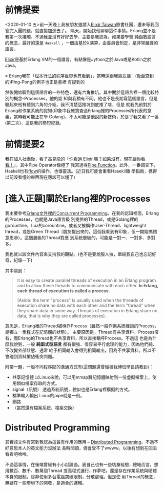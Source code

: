 

# 前情提要

<span class="timestamp-wrapper"><span class="timestamp">&lt;2020-01-10 五&gt;</span></span>前一天晚上我被朋友邀請入[Elixir Taiwan](https://www.facebook.com/groups/elixir.tw/)臉書社團，還未等我回答完入團問題，就直接加進去了。
隔天，開始找他聊聊這件事情。Erlang並不是我第一次接觸，不過我並沒有好好去學，主要是我認為，如果要學習
純函數語言的概念，最好的還是 `Haskell` ，一個由基於λ演算，由委員會制定，是非常嚴謹的語言。

[Elixir](https://elixir-lang.org/)是基於Erlang VM的一個語言，有點像是Jython之於Java或是Kotlin之於Java。

※ Erlang我在「[松本行弘的程序世界也有看到](https://www.lagagain.com/post/%E5%BF%83%E5%BE%97%E7%AD%86%E8%A8%98%E6%9D%BE%E6%9C%AC%E8%A1%8C%E5%BC%98%E7%9A%84%E7%A8%8B%E5%BA%8F%E4%B8%96%E7%95%8C%E8%AE%80%E6%9B%B8%E7%AD%86%E8%A8%98/)」，當時還跟我朋友講：(後面查到的)Ping-Pong的例子也正是書裡
有提到的

然後開始聊到這個語言的一些特色，還有六角推坑。其中關於這語言裡一個比較特別的概念&#x2013;Processes，他的認
知與我稍有不同。他也不是長期寫這個語言，但是聽起來他有聽到六角的介紹。我不清楚這推坑到底推了啥，但是
就我先前對於Erlang和作業系統的認知(印象中我確實查過Erlang裡的Processes所代表的意義，當時我可能正在學
Golang)，不太可能是他說的新技術，於是乎我又看了一番(第二次)，這是我的簡短紀錄。


# 前情提要2

我在加入社團後，看了高見龍的「[你看過 Elixir 嗎？如果沒有，現在讓你看看！](https://kaochenlong.com/2017/10/23/have-you-met-elixir/)」，其中Pipe Operator像極了
我寫過得[Pipe Function](https://www.lagagain.com/post/%E7%94%A8python%E5%AF%A6%E7%8F%BEcallable-classfp%E6%9B%B4%E5%A5%BD%E5%AF%AB/#771-jewels-and-stones)。此外，一番調查下，Haskell也有[flow](https://hackage.haskell.org/package/flow-1.0.19/docs/Flow.html)的操作，也很靈活。(近日我可能會重看Hasekll趣
學指南，覺得以前沒看懂的東西現在應該可以懂了)


# [進入正題]關於Erlang裡的Processes

我主要參考[Erlang文件裡的Concurrent Programming](https://erlang.org/doc/getting_started/conc_prog.html)。在我的認知裡面，Erlang的Processes，也就是Java語言級
別提供的Thread，或是Golang裡的gorountine，Lua的corountine。或者又被稱作User-Thread、lightweight
thread，或是Green Thread（朋友提出來的，這個我看到有印象，但一開始搞錯意思😅）。這個層級的Thread對應
到系統層級的，可能是一對一、一對多、多對多。

我也就以該文件內容來支持我的觀點。(也不是要說服人拉，單純我自己也忘記好奇，紀錄一下)

其中寫到：

> It is easy to create parallel threads of execution in an Erlang program and to allow these threads
> to communicate with each other.  **In Erlang, each thread of execution is called a process.**
> 
> (Aside: the term "process" is usually used when the threads of execution share no data with each other and the term "thread" when they share data in some way. Threads of execution in Erlang share no data, that is why they are called processes).

意思是，Erlang裡的Thread被稱作Process（雖然一般作業系統裡談的Process，是獨立一隻程式在記憶體的狀態）。
主要原因是，Thread有共享資料，Process沒有，而Erlang的Thread也不共享資料，所以直接稱呼Process。不過這
也是為什麼我說到，一般 **純函式型語言** 都有很強、很容易平行處理的能力，因為他們純、不改變外部狀態、通常
給予相同輸入會得到相同輸出，因為不共享資料，所以不會碰到資料搶佔衝突問題。

附帶一題，一般不同程序間的溝通方式有(這問題還曾經被我博班學長請教到)：

-   共享記憶體
    以Linux來說，可以用mmap將記憶體映射到一份虛擬檔案上，使用類似檔案存取的方式。
-   signal（訊號）
    透過系統訊號，貌似也是Erlang裡模擬的方式。
-   標準輸入輸出
    Linux的pipe就是一例。
-   網路
-   （當然還有檔案系統，檔案交換）


# Distributed Programming

其實該文件有寫到我認為這最有作用的應用 &#x2013; [Distributed Programming](https://erlang.org/doc/getting_started/conc_prog.html#distributed-programming)。不過不好意思本人的英文能力沒辦法
長時間讀，偶會受不了wwww。以後有想到在回去看看吧哈哈。

不過這事情，在後端曾經有小小討論過。我自己也有一些切身經驗&#x2026;總結而言，想用數百、數千、數萬個Thread
提高程式運行&#x2026;作夢吧，還是存在作業系統與硬體本身的限制。除非使用多台電腦突破限制，分散處理。但是使
用Thread的概念，無疑在一些環境下的開發，是適合的邏輯。

